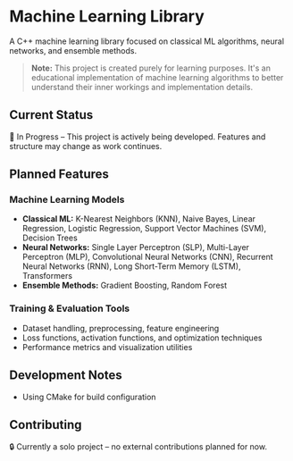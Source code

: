 # Machine Learning Library

A C++ machine learning library focused on classical ML algorithms, neural networks, and ensemble methods.

> **Note:** This project is created purely for learning purposes. It's an educational implementation of machine learning algorithms to better understand their inner workings and implementation details.

## Current Status
🚧 In Progress – This project is actively being developed. Features and structure may change as work continues.

## Planned Features

### Machine Learning Models
- **Classical ML:** K-Nearest Neighbors (KNN), Naive Bayes, Linear Regression, Logistic Regression, Support Vector Machines (SVM), Decision Trees
- **Neural Networks:** Single Layer Perceptron (SLP), Multi-Layer Perceptron (MLP), Convolutional Neural Networks (CNN), Recurrent Neural Networks (RNN), Long Short-Term Memory (LSTM), Transformers
- **Ensemble Methods:** Gradient Boosting, Random Forest

### Training & Evaluation Tools
- Dataset handling, preprocessing, feature engineering
- Loss functions, activation functions, and optimization techniques
- Performance metrics and visualization utilities

## Development Notes
- Using CMake for build configuration

## Contributing
🔒 Currently a solo project – no external contributions planned for now.